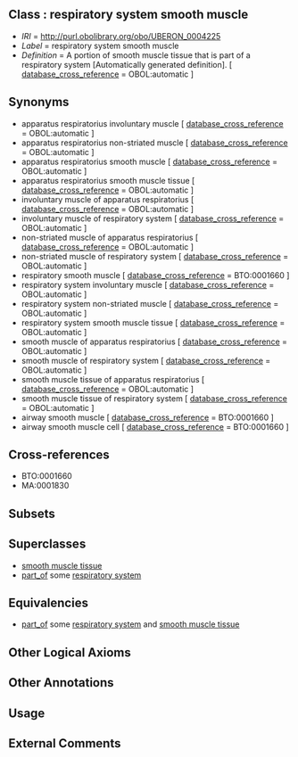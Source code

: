 
## Class : respiratory system smooth muscle

 * *IRI* = http://purl.obolibrary.org/obo/UBERON_0004225
 * *Label* = respiratory system smooth muscle
 * *Definition* = A portion of smooth muscle tissue that is part of a respiratory system [Automatically generated definition]. [ [database_cross_reference](../../ef/oboInOwl#hasDbXref.md) = OBOL:automatic ]

## Synonyms

 * apparatus respiratorius involuntary muscle [ [database_cross_reference](../../ef/oboInOwl#hasDbXref.md) = OBOL:automatic ]
 * apparatus respiratorius non-striated muscle [ [database_cross_reference](../../ef/oboInOwl#hasDbXref.md) = OBOL:automatic ]
 * apparatus respiratorius smooth muscle [ [database_cross_reference](../../ef/oboInOwl#hasDbXref.md) = OBOL:automatic ]
 * apparatus respiratorius smooth muscle tissue [ [database_cross_reference](../../ef/oboInOwl#hasDbXref.md) = OBOL:automatic ]
 * involuntary muscle of apparatus respiratorius [ [database_cross_reference](../../ef/oboInOwl#hasDbXref.md) = OBOL:automatic ]
 * involuntary muscle of respiratory system [ [database_cross_reference](../../ef/oboInOwl#hasDbXref.md) = OBOL:automatic ]
 * non-striated muscle of apparatus respiratorius [ [database_cross_reference](../../ef/oboInOwl#hasDbXref.md) = OBOL:automatic ]
 * non-striated muscle of respiratory system [ [database_cross_reference](../../ef/oboInOwl#hasDbXref.md) = OBOL:automatic ]
 * respiratory smooth muscle [ [database_cross_reference](../../ef/oboInOwl#hasDbXref.md) = BTO:0001660 ]
 * respiratory system involuntary muscle [ [database_cross_reference](../../ef/oboInOwl#hasDbXref.md) = OBOL:automatic ]
 * respiratory system non-striated muscle [ [database_cross_reference](../../ef/oboInOwl#hasDbXref.md) = OBOL:automatic ]
 * respiratory system smooth muscle tissue [ [database_cross_reference](../../ef/oboInOwl#hasDbXref.md) = OBOL:automatic ]
 * smooth muscle of apparatus respiratorius [ [database_cross_reference](../../ef/oboInOwl#hasDbXref.md) = OBOL:automatic ]
 * smooth muscle of respiratory system [ [database_cross_reference](../../ef/oboInOwl#hasDbXref.md) = OBOL:automatic ]
 * smooth muscle tissue of apparatus respiratorius [ [database_cross_reference](../../ef/oboInOwl#hasDbXref.md) = OBOL:automatic ]
 * smooth muscle tissue of respiratory system [ [database_cross_reference](../../ef/oboInOwl#hasDbXref.md) = OBOL:automatic ]
 * airway smooth muscle [ [database_cross_reference](../../ef/oboInOwl#hasDbXref.md) = BTO:0001660 ]
 * airway smooth muscle cell [ [database_cross_reference](../../ef/oboInOwl#hasDbXref.md) = BTO:0001660 ]

## Cross-references

 * BTO:0001660
 * MA:0001830

## Subsets


## Superclasses

 * [smooth muscle tissue](../../UBERON/35/UBERON_0001135.md)
 * [part_of](../../BFO/50/BFO_0000050.md) some [respiratory system](../../UBERON/04/UBERON_0001004.md)

## Equivalencies

 * [part_of](../../BFO/50/BFO_0000050.md) some [respiratory system](../../UBERON/04/UBERON_0001004.md) and [smooth muscle tissue](../../UBERON/35/UBERON_0001135.md)

## Other Logical Axioms


## Other Annotations


## Usage


## External Comments

